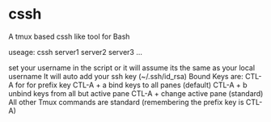 # cssh
A tmux based cssh like tool for Bash

useage: cssh server1 server2 server3 ...

set your username in the script or it will assume its the same as your local username
It will auto add your ssh key (~/.ssh/id_rsa) 
Bound Keys are: 
CTL-A for for prefix key
CTL-A + a bind keys to all panes (default)
CTL-A + b unbind keys from all but active pane
CTL-A + <arrow key> change active pane (standard)
All other Tmux commands are standard (remembering the prefix key is CTL-A)
